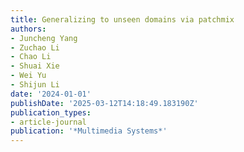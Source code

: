 ```yaml
---
title: Generalizing to unseen domains via patchmix
authors:
- Juncheng Yang
- Zuchao Li
- Chao Li
- Shuai Xie
- Wei Yu
- Shijun Li
date: '2024-01-01'
publishDate: '2025-03-12T14:18:49.183190Z'
publication_types:
- article-journal
publication: '*Multimedia Systems*'
---
```

